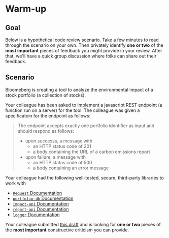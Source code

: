 # Warm-up

## Goal
Below is a hypothetical code review scenario. Take a few minutes to read through the scenario on your own. Then privately identify **one or two** of the **most important** pieces of feedback you might provide in your review. After that, we'll have a quick group discussion where folks can share out their feedback.

## Scenario
Bloomeberg is creating a tool to analyze the environmental impact of a stock portfolio (a collection of stocks).

Your colleague has been asked to implement a javascript REST endpoint (a function run on a server) for the tool. The colleague was given a specificatoin for the endpoint as follows:

> The endpoint accepts exactly one portfolio identifier as input and should respond as follows:
>   - upon successs, a message with
>     - an HTTP status code of 201
>     - a body containing the URL of a carbon emissions report
>   - upon failure, a message with
>     - an HTTP status code of 500
>     - a body containing an error message

Your colleague had the following well-tested, secure, third-party libraries to work with
  - [`Request` Documentation](./lib/Request-docs.md)
  - [`portfolio-db` Documentation](./lib/portfolio-db-docs.md)
  - [`impact-api` Documentation](./lib/impact-api-docs.md)
  - [`report-api` Documentation](./lib/report-api-docs.md)
  - [`logger` Documentation](./lib/logger-docs.md)

Your colleague submitted [this draft](./create-impact-report-draft.js) and is looking for **one or two** pieces of the **most important** constructive criticism you can provide.